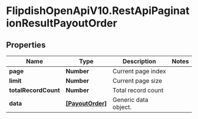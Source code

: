 # FlipdishOpenApiV10.RestApiPaginationResultPayoutOrder

## Properties
Name | Type | Description | Notes
------------ | ------------- | ------------- | -------------
**page** | **Number** | Current page index | 
**limit** | **Number** | Current page size | 
**totalRecordCount** | **Number** | Total record count | 
**data** | [**[PayoutOrder]**](PayoutOrder.md) | Generic data object. | 


